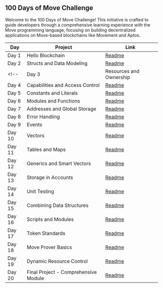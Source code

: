 ## 100 Days of Move Challenge

Welcome to the 100 Days of Move Challenge! This initiative is crafted to guide developers through a comprehensive learning experience with the Move programming language, focusing on building decentralized applications on Move-based blockchains like Movement and Aptos.

| Day   | Project                | Link                                                                 |
|-------|------------------------|----------------------------------------------------------------------|
| Day 1 | Hello Blockchain       | [Readme](https://github.com/Titre123/100-days-of-move/blob/main/Day-01-hello-blockchain/readme.md) |
| Day 2 | Structs and Data Modeling | [Readme](#)                                                         |
<!-- | Day 3 | Resources and Ownership | [Readme](#)                                                         |
| Day 4 | Capabilities and Access Control | [Readme](#)                                                  |
| Day 5 | Constants and Literals  | [Readme](#)                                                         |
| Day 6 | Modules and Functions   | [Readme](#)                                                         |
| Day 7 | Addresses and Global Storage | [Readme](#)                                                    |
| Day 8 | Error Handling          | [Readme](#)                                                         |
| Day 9 | Events                  | [Readme](#)                                                         |
| Day 10 | Vectors                | [Readme](#)                                                         |
| Day 11 | Tables and Maps        | [Readme](#)                                                         |
| Day 12 | Generics and Smart Vectors | [Readme](#)                                                    |
| Day 13 | Storage in Accounts     | [Readme](#)                                                       |
| Day 14 | Unit Testing           | [Readme](#)                                                         |
| Day 15 | Combining Data Structures | [Readme](#)                                                     |
| Day 16 | Scripts and Modules    | [Readme](#)                                                         |
| Day 17 | Token Standards        | [Readme](#)                                                         |
| Day 18 | Move Prover Basics     | [Readme](#)                                                         |
| Day 19 | Dynamic Resource Control | [Readme](#)                                                       |
| Day 20 | Final Project - Comprehensive Module | [Readme](#)                                            | -->
